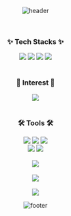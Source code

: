 <div align=center>

  ![header](https://capsule-render.vercel.app/api?type=waving&color=auto&height=200&section=header&fontSize=90)

  <!-- ### 🔭 I’m currently studying in <a href="https://42gyeongsan.kr/ko/main.do" target="_blank"><img src="https://img.shields.io/badge/42Gyeongsan-ffffff?style=for-the-badge&logo=42&logoColor=black"/></a> -->

  <br>

  ### ✨ Tech Stacks ✨
  <div align=center>
    <img src="https://img.shields.io/badge/Python-3776AB?style=for-the-badge&logo=python&logoColor=white">
    <img src="https://img.shields.io/badge/C-00599C?style=for-the-badge&logo=c&logoColor=white">
    <img src="https://img.shields.io/badge/MySQL-005C84?style=for-the-badge&logo=mysql&logoColor=white">
    <img src="https://img.shields.io/badge/Java-0167ae?style=for-the-badge&logo=&logoColor=white">
  </div>

  <br>

  ### 🤔 Interest 🧐
  <div align=center>
    <img src="https://img.shields.io/badge/Kotlin-0095D5?&style=for-the-badge&logo=kotlin&logoColor=white">
    <!-- <img src="https://img.shields.io/badge/docker-1c63ed?style=for-the-badge&logo=docker&logoColor=white"> -->
    <!-- <img src="https://img.shields.io/badge/Linux-FCC624?style=for-the-badge&logo=linux&logoColor=black"> -->
    <!-- <a href="https://www.kaggle.com/" target="_blank"><img src="https://img.shields.io/badge/Kaggle-20BEFF?style=for-the-badge&logo=Kaggle&logoColor=white"/>
    <br> -->
    <!-- <a href="https://azure.microsoft.com/ko-kr" target="_blank"><img src="https://img.shields.io/badge/microsoft%20azure-0089D6?style=for-the-badge&logo=microsoft-azure&logoColor=white"/> -->
  </div>

  <br>

  ### 🛠️ Tools 🛠️
  <div align=center>
    <img src="https://img.shields.io/badge/GIT-E44C30?style=for-the-badge&logo=git&logoColor=white">
    <img src="https://img.shields.io/badge/GitHub-100000?style=for-the-badge&logo=github&logoColor=white">
    <img src="https://img.shields.io/badge/Notion-ffffff?style=for-the-badge&logo=notion&logoColor=black">
    <br>
    <img src="https://img.shields.io/badge/Visual_Studio_Code-0078D4?style=for-the-badge&logo=visual%20studio%20code&logoColor=white">
    <img src="https://img.shields.io/badge/IntelliJ_IDEA-ff274d?style=for-the-badge&logo=intellij-idea&logoColor=black">
    <!-- <a href="https://colab.google/" target="_blank"><img src="https://img.shields.io/badge/Google Colab-F9AB00?style=for-the-badge&logo=Google Colab&logoColor=white"></a> -->
    <!-- <img src="https://img.shields.io/badge/VIM-%2311AB00.svg?&style=for-the-badge&logo=vim&logoColor=white"> -->

  </div>

  <br>
  <div align=center>
    <img src="https://github-readme-stats.vercel.app/api/top-langs/?username=eb9862&langs_count=8"> <!-- Top lang -->
  </div>
  <br>
  <div align=center>
    <img src="http://mazassumnida.wtf/api/v2/generate_badge?boj=eb9862"> <!-- Solved.ac프로필 -->
  </div>
  <br>
  <div>
    <img src="https://github-readme-stats.vercel.app/api?username=eb9862&show_icons=true&theme=default"> <!-- [Anurag's GitHub stats] -->
  </div>

   ![footer](https://capsule-render.vercel.app/api?type=waving&color=auto&height=200&section=footer&fontSize=90)
</div>
<!--
        **eb9862/eb9862** is a ✨ _special_ ✨ repository because its `README.md` (this file) appears on your GitHub profile.

Here are some ideas to get you started:

        - 🔭 I’m currently working on ...
        - 🌱 I’m currently learning ...
        - 👯 I’m looking to collaborate on ...
        - 🤔 I’m looking for help with ...
        - 💬 Ask me about ...
        - 📫 How to reach me: ...
        - 😄 Pronouns: ...
        - ⚡ Fun fact: ...
        -->

